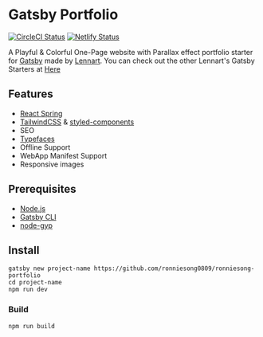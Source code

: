 # Gatsby Portfolio
[![CircleCI Status](https://circleci.com/gh/ronniesong0809/ronnie-portfolio.svg?style=shield&circle-token=:circle-token)](https://circleci.com/gh/ronniesong0809/ronnie-portfolio)
[![Netlify Status](https://api.netlify.com/api/v1/badges/222ab53d-fd6b-4671-86b9-a54dbc6a5af6/deploy-status)](https://app.netlify.com/sites/agitated-einstein-7e432b/deploys)

A Playful & Colorful One-Page website with Parallax effect portfolio starter for [Gatsby](https://www.gatsbyjs.org/) made by [Lennart](https://github.com/LekoArts). You can check out the other Lennart's Gatsby Starters at [Here](https://gatsby-starter-portfolio.netlify.com/)

## Features
- [React Spring](https://github.com/drcmda/react-spring)
- [TailwindCSS](https://tailwindcss.com/) & [styled-components](https://www.styled-components.com/)
- SEO
- [Typefaces](https://github.com/KyleAMathews/typefaces)
- Offline Support
- WebApp Manifest Support
- Responsive images

## Prerequisites
 * [Node.js](https://nodejs.org/en/)
 * [Gatsby CLI](https://www.gatsbyjs.org/docs/)
 * [node-gyp](https://github.com/nodejs/node-gyp#installation)

## Install
```
gatsby new project-name https://github.com/ronniesong0809/ronniesong-portfolio
cd project-name
npm run dev
```

### Build
```shell
npm run build
```